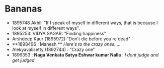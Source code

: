 # Bananas
* 1895748 Akhil: "If I speak of myself in different ways, that is because I look at myself in different ways".
* 1895253: VIDYA SAGAR: "Finding happiness"
* Arshdeep Kaur (1895972):"Don't die before you're dead"
* **1898496 : Mahesh ** *Here's to the crazy ones. ...*
* Alekyavalisetty (1892744) : "Crazy one"
* 1896353 : **Naga Venkata Satya Eshwar kumar Nalla** : *I dont judge and get judged*
